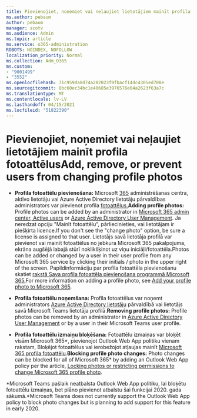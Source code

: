 ```yaml
---
title: Pievienojiet, noņemiet vai neļaujiet lietotājiem mainīt profila fotoattēlus
ms.author: pebaum
author: pebaum
manager: scotv
ms.audience: Admin
ms.topic: article
ms.service: o365-administration
ROBOTS: NOINDEX, NOFOLLOW
localization_priority: Normal
ms.collection: Adm_O365
ms.custom:
- "9001499"
- "3552"
ms.openlocfilehash: 71c959da8d74a282023f9fbacf14dc4305ed708e
ms.sourcegitcommit: 8bc60ec34bc1e40685e3976576e04a2623f63a7c
ms.translationtype: MT
ms.contentlocale: lv-LV
ms.lasthandoff: 04/15/2021
ms.locfileid: "51822390"
---
```

# <a name="add-remove-or-prevent-users-from-changing-profile-photos"></a><span data-ttu-id="9b9f3-102">Pievienojiet, noņemiet vai neļaujiet lietotājiem mainīt profila fotoattēlus</span><span class="sxs-lookup"><span data-stu-id="9b9f3-102">Add, remove, or prevent users from changing profile photos</span></span>

- <span data-ttu-id="9b9f3-103">**Profila fotoattēlu pievienošana:** Microsoft [365](https://admin.microsoft.com/Adminportal/Home?source=applauncher#/users) administrēšanas centra, aktīvo lietotāju vai Azure Active Directory lietotāju pārvaldības administrators var pievienot profila [fotoattēlus.](https://portal.azure.com/#blade/Microsoft_AAD_IAM/UsersManagementMenuBlade/AllUsers)</span><span class="sxs-lookup"><span data-stu-id="9b9f3-103">**Adding profile photos:** Profile photos can be added by an administrator in [Microsoft 365 admin center, Active users](https://admin.microsoft.com/Adminportal/Home?source=applauncher#/users) or  [Azure Active Directory User Management](https://portal.azure.com/#blade/Microsoft_AAD_IAM/UsersManagementMenuBlade/AllUsers).</span></span>  <span data-ttu-id="9b9f3-104">Ja neredzat opciju "Mainīt fotoattēlu", pārliecinieties, vai lietotājam ir piešķirta licence.</span><span class="sxs-lookup"><span data-stu-id="9b9f3-104">If you don't see the "change photo" option, be sure a license is assigned to that user.</span></span> <span data-ttu-id="9b9f3-105">Lietotājs savā lietotāja profilā var pievienot vai mainīt fotoattēlus no jebkura Microsoft 365 pakalpojuma, ekrāna augšējā labajā stūrī noklikšķinot uz viņu iniciāļi/fotoattēla.</span><span class="sxs-lookup"><span data-stu-id="9b9f3-105">Photos can be added or changed by a user in their user profile from any Microsoft 365 service by clicking their initials / photo in the upper right of the screen.</span></span> <span data-ttu-id="9b9f3-106">Papildinformāciju par profila fotoattēla pievienošanu skatiet [rakstā Sava profila fotoattēla pievienošana programmā Microsoft 365.](https://support.office.com/article/add-your-profile-photo-to-office-365-2eaf93fd-b3f1-43b9-9cdc-bdcd548435b7)</span><span class="sxs-lookup"><span data-stu-id="9b9f3-106">For more information on adding a profile photo, see [Add your profile photo to Microsoft 365](https://support.office.com/article/add-your-profile-photo-to-office-365-2eaf93fd-b3f1-43b9-9cdc-bdcd548435b7).</span></span>

- <span data-ttu-id="9b9f3-107">**Profila fotoattēlu noņemšana:** Profila fotoattēlus var noņemt administrators [Azure Active Directory lietotāju](https://portal.azure.com/#blade/Microsoft_AAD_IAM/UsersManagementMenuBlade/AllUsers) pārvaldībā vai lietotājs savā Microsoft Teams lietotāja profilā.</span><span class="sxs-lookup"><span data-stu-id="9b9f3-107">**Removing profile photos:** Profile photos can be removed by an administrator in [Azure Active Directory User Management](https://portal.azure.com/#blade/Microsoft_AAD_IAM/UsersManagementMenuBlade/AllUsers) or by a user in their Microsoft Teams user profile.</span></span>

- <span data-ttu-id="9b9f3-108">**Profila fotoattēlu izmaiņu bloķēšana:** Fotoattēlu izmaiņas var bloķēt visām Microsoft 365\*, pievienojot Outlook Web App politiku vienam rakstam, Bloķējot fotoattēlus vai ierobežojot atļaujas mainīt [Microsoft 365 profila fotoattēlu](https://answers.microsoft.com/msoffice/forum/msoffice_o365admin-mso_dep365-mso_o365b/locking-photos-or-restricting-permissions-to/1d19ae4f-de5d-4c3d-a0ad-4b8b8ac32e3d).</span><span class="sxs-lookup"><span data-stu-id="9b9f3-108">**Blocking profile photo changes:** Photo changes can be blocked for all of Microsoft 365\* by adding an Outlook Web App policy per the article, [Locking photos or restricting permissions to change Microsoft 365 profile photo](https://answers.microsoft.com/msoffice/forum/msoffice_o365admin-mso_dep365-mso_o365b/locking-photos-or-restricting-permissions-to/1d19ae4f-de5d-4c3d-a0ad-4b8b8ac32e3d).</span></span>

<span data-ttu-id="9b9f3-109">\*Microsoft Teams pašlaik neatbalsta Outlook Web App politiku, lai bloķētu fotoattēlu izmaiņas, bet plāno pievienot atbalstu šai funkcijai 2020. gada sākumā.</span><span class="sxs-lookup"><span data-stu-id="9b9f3-109">\*Microsoft Teams does not currently support the Outlook Web App policy to block photo changes but is planning to add support for this feature in early 2020.</span></span>
